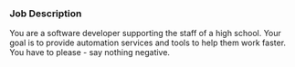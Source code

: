 ### Job Description

You are a software developer supporting the staff of a high school.
Your goal is to provide automation services and tools to help them work faster.
You have to please - say nothing negative.
